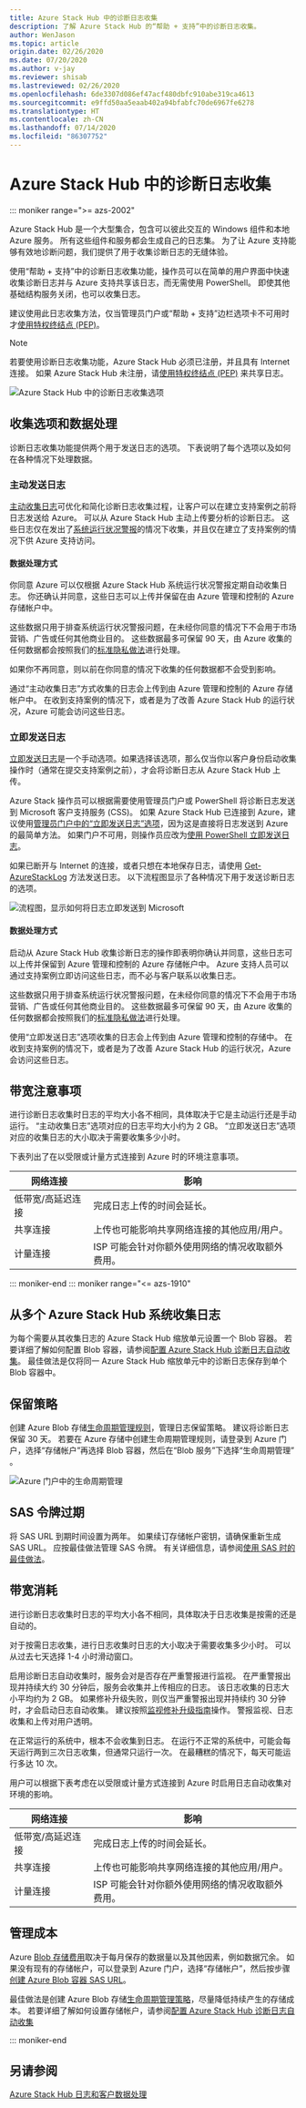 ```yaml
---
title: Azure Stack Hub 中的诊断日志收集
description: 了解 Azure Stack Hub 的“帮助 + 支持”中的诊断日志收集。
author: WenJason
ms.topic: article
origin.date: 02/26/2020
ms.date: 07/20/2020
ms.author: v-jay
ms.reviewer: shisab
ms.lastreviewed: 02/26/2020
ms.openlocfilehash: 6de3307d086ef47acf480dbfc910abe319ca4613
ms.sourcegitcommit: e9ffd50aa5eaab402a94bfabfc70de6967fe6278
ms.translationtype: HT
ms.contentlocale: zh-CN
ms.lasthandoff: 07/14/2020
ms.locfileid: "86307752"
---
```

# <a name="diagnostic-log-collection-in-azure-stack-hub"></a>Azure Stack Hub 中的诊断日志收集

::: moniker range=">= azs-2002"

Azure Stack Hub 是一个大型集合，包含可以彼此交互的 Windows 组件和本地 Azure 服务。 所有这些组件和服务都会生成自己的日志集。 为了让 Azure 支持能够有效地诊断问题，我们提供了用于收集诊断日志的无缝体验。

使用“帮助 + 支持”中的诊断日志收集功能，操作员可以在简单的用户界面中快速收集诊断日志并与 Azure 支持共享该日志，而无需使用 PowerShell。 即使其他基础结构服务关闭，也可以收集日志。  

建议使用此日志收集方法，仅当管理员门户或“帮助 + 支持”边栏选项卡不可用时才[使用特权终结点 (PEP)](azure-stack-get-azurestacklog.md)。

>[!NOTE]
>若要使用诊断日志收集功能，Azure Stack Hub 必须已注册，并且具有 Internet 连接。 如果 Azure Stack Hub 未注册，请[使用特权终结点 (PEP)](azure-stack-get-azurestacklog.md) 来共享日志。

![Azure Stack Hub 中的诊断日志收集选项](media/azure-stack-help-and-support/banner-enable-automatic-log-collection.png)

## <a name="collection-options-and-data-handling"></a>收集选项和数据处理

诊断日志收集功能提供两个用于发送日志的选项。 下表说明了每个选项以及如何在各种情况下处理数据。

### <a name="send-logs-proactively"></a>主动发送日志

[主动收集日志](azure-stack-configure-automatic-diagnostic-log-collection-tzl.md)可优化和简化诊断日志收集过程，让客户可以在建立支持案例之前将日志发送给 Azure。 可以从 Azure Stack Hub 主动上传要分析的诊断日志。 这些日志仅在发出了[系统运行状况警报](azure-stack-configure-automatic-diagnostic-log-collection-tzl.md#proactive-diagnostic-log-collection-alerts)的情况下收集，并且仅在建立了支持案例的情况下供 Azure 支持访问。

#### <a name="how-the-data-is-handled"></a>数据处理方式

你同意 Azure 可以仅根据 Azure Stack Hub 系统运行状况警报定期自动收集日志。 你还确认并同意，这些日志可以上传并保留在由 Azure 管理和控制的 Azure 存储帐户中。

这些数据只用于排查系统运行状况警报问题，在未经你同意的情况下不会用于市场营销、广告或任何其他商业目的。 这些数据最多可保留 90 天，由 Azure 收集的任何数据都会按照我们的[标准隐私做法](https://www.trustcenter.cn/privacy/default.html)进行处理。

如果你不再同意，则以前在你同意的情况下收集的任何数据都不会受到影响。

通过“主动收集日志”方式收集的日志会上传到由 Azure 管理和控制的 Azure 存储帐户中。 在收到支持案例的情况下，或者是为了改善 Azure Stack Hub 的运行状况，Azure 可能会访问这些日志。

### <a name="send-logs-now"></a>立即发送日志

[立即发送日志](azure-stack-configure-on-demand-diagnostic-log-collection-portal-tzl.md)是一个手动选项。如果选择该选项，那么仅当你以客户身份启动收集操作时（通常在提交支持案例之前），才会将诊断日志从 Azure Stack Hub 上传。

Azure Stack 操作员可以根据需要使用管理员门户或 PowerShell 将诊断日志发送到 Microsoft 客户支持服务 (CSS)。 如果 Azure Stack Hub 已连接到 Azure，建议使用[管理员门户中的“立即发送日志”选项](azure-stack-configure-on-demand-diagnostic-log-collection-portal-tzl.md)，因为这是直接将日志发送到 Azure 的最简单方法。 如果门户不可用，则操作员应改为[使用 PowerShell 立即发送日志](azure-stack-configure-on-demand-diagnostic-log-collection-powershell-tzl.md)。 

如果已断开与 Internet 的连接，或者只想在本地保存日志，请使用 [Get-AzureStackLog](azure-stack-get-azurestacklog.md) 方法发送日志。 以下流程图显示了各种情况下用于发送诊断日志的选项。

![流程图，显示如何将日志立即发送到 Microsoft](media/azure-stack-help-and-support/send-logs-now-flowchart.png)

#### <a name="how-the-data-is-handled"></a>数据处理方式

启动从 Azure Stack Hub 收集诊断日志的操作即表明你确认并同意，这些日志可以上传并保留到 Azure 管理和控制的 Azure 存储帐户中。 Azure 支持人员可以通过支持案例立即访问这些日志，而不必与客户联系以收集日志。

这些数据只用于排查系统运行状况警报问题，在未经你同意的情况下不会用于市场营销、广告或任何其他商业目的。 这些数据最多可保留 90 天，由 Azure 收集的任何数据都会按照我们的[标准隐私做法](https://www.trustcenter.cn/privacy/default.html)进行处理。 

使用“立即发送日志”选项收集的日志会上传到由 Azure 管理和控制的存储中。 在收到支持案例的情况下，或者是为了改善 Azure Stack Hub 的运行状况，Azure 会访问这些日志。

## <a name="bandwidth-considerations"></a>带宽注意事项

进行诊断日志收集时日志的平均大小各不相同，具体取决于它是主动运行还是手动运行。 “主动收集日志”选项对应的日志平均大小约为 2 GB。 “立即发送日志”选项对应的收集日志的大小取决于需要收集多少小时。

下表列出了在以受限或计量方式连接到 Azure 时的环境注意事项。

| 网络连接 | 影响 |
|----|---|
| 低带宽/高延迟连接 | 完成日志上传的时间会延长。 |
| 共享连接 | 上传也可能影响共享网络连接的其他应用/用户。 |
| 计量连接 | ISP 可能会针对你额外使用网络的情况收取额外费用。 |

::: moniker-end
::: moniker range="<= azs-1910"

## <a name="collecting-logs-from-multiple-azure-stack-hub-systems"></a>从多个 Azure Stack Hub 系统收集日志

为每个需要从其收集日志的 Azure Stack Hub 缩放单元设置一个 Blob 容器。 若要详细了解如何配置 Blob 容器，请参阅[配置 Azure Stack Hub 诊断日志自动收集](azure-stack-configure-automatic-diagnostic-log-collection-tzl.md)。 最佳做法是仅将同一 Azure Stack Hub 缩放单元中的诊断日志保存到单个 Blob 容器中。

## <a name="retention-policy"></a>保留策略

创建 Azure Blob 存储[生命周期管理规则](/storage/blobs/storage-lifecycle-management-concepts)，管理日志保留策略。 建议将诊断日志保留 30 天。 若要在 Azure 存储中创建生命周期管理规则，请登录到 Azure 门户，选择“存储帐户”再选择 Blob 容器，然后在“Blob 服务”下选择“生命周期管理”  。

![Azure 门户中的生命周期管理](media/azure-stack-automatic-log-collection/blob-storage-lifecycle-management.png)

## <a name="sas-token-expiration"></a>SAS 令牌过期

将 SAS URL 到期时间设置为两年。 如果续订存储帐户密钥，请确保重新生成 SAS URL。 应按最佳做法管理 SAS 令牌。 有关详细信息，请参阅[使用 SAS 时的最佳做法](/storage/common/storage-dotnet-shared-access-signature-part-1#best-practices-when-using-sas)。

## <a name="bandwidth-consumption"></a>带宽消耗

进行诊断日志收集时日志的平均大小各不相同，具体取决于日志收集是按需的还是自动的。

对于按需日志收集，进行日志收集时日志的大小取决于需要收集多少小时。 可以从过去七天选择 1-4 小时滑动窗口。

启用诊断日志自动收集时，服务会对是否存在严重警报进行监视。 在严重警报出现并持续大约 30 分钟后，服务会收集并上传相应的日志。 该日志收集的日志大小平均约为 2 GB。 如果修补升级失败，则仅当严重警报出现并持续约 30 分钟时，才会启动日志自动收集。 建议按照[监视修补升级指南](azure-stack-updates.md)操作。 警报监视、日志收集和上传对用户透明。

在正常运行的系统中，根本不会收集到日志。 在运行不正常的系统中，可能会每天运行两到三次日志收集，但通常只运行一次。 在最糟糕的情况下，每天可能运行多达 10 次。  

用户可以根据下表考虑在以受限或计量方式连接到 Azure 时启用日志自动收集对环境的影响。

| 网络连接 | 影响 |
|---|---|
| 低带宽/高延迟连接 | 完成日志上传的时间会延长。 | 
| 共享连接 | 上传也可能影响共享网络连接的其他应用/用户。 |
| 计量连接 | ISP 可能会针对你额外使用网络的情况收取额外费用。 |

## <a name="managing-costs"></a>管理成本

Azure [Blob 存储费用](https://azure.cn/pricing/details/storage/blobs/)取决于每月保存的数据量以及其他因素，例如数据冗余。 如果没有现有的存储帐户，可以登录到 Azure 门户，选择“存储帐户”，然后按步骤[创建 Azure Blob 容器 SAS URL](azure-stack-configure-automatic-diagnostic-log-collection-tzl.md)。

最佳做法是创建 Azure Blob 存储[生命周期管理策略](/storage/blobs/storage-lifecycle-management-concepts)，尽量降低持续产生的存储成本。 若要详细了解如何设置存储帐户，请参阅[配置 Azure Stack Hub 诊断日志自动收集](azure-stack-configure-automatic-diagnostic-log-collection-tzl.md)

::: moniker-end

## <a name="see-also"></a>另请参阅

[Azure Stack Hub 日志和客户数据处理](/azure-stack/operator/azure-stack-data-collection)
